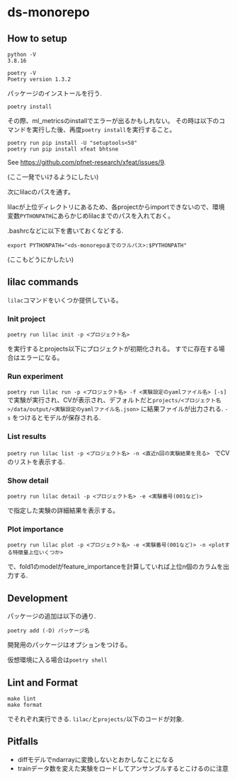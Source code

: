 # ds-monorepo

## How to setup

```
python -V
3.8.16

poetry -V
Poetry version 1.3.2
```

パッケージのインストールを行う.

`poetry install`

その際、ml_metricsのinstallでエラーが出るかもしれない。
その時は以下のコマンドを実行した後、再度`poetry install`を実行すること。

```
poetry run pip install -U "setuptools<58"
poetry run pip install xfeat bhtsne
```

See https://github.com/pfnet-research/xfeat/issues/9.


(ここ一発でいけるようにしたい)


次にlilacのパスを通す。

lilacが上位ディレクトリにあるため、各projectからimportできないので、環境変数`PYTHONPATH`にあらかじめlilacまでのパスを入れておく。

.bashrcなどに以下を書いておくなどする.

```
export PYTHONPATH="<ds-monorepoまでのフルパス>:$PYTHONPATH"
```

(ここもどうにかしたい)

## lilac commands

`lilac`コマンドをいくつか提供している。

### Init project

`poetry run lilac init -p <プロジェクト名>`

を実行するとprojects以下にプロジェクトが初期化される。
すでに存在する場合はエラーになる。

### Run experiment

`poetry run lilac run -p <プロジェクト名> -f <実験設定のyamlファイル名> [-s] `
で実験が実行され、CVが表示され、デフォルトだと`projects/<プロジェクト名>/data/output/<実験設定のyamlファイル名.json>`
に結果ファイルが出力される.
`-s` をつけるとモデルが保存される.
### List results

`poetry run lilac list -p <プロジェクト名> -n <直近n回の実験結果を見る> `
でCVのリストを表示する.

### Show detail

`poetry run lilac detail -p <プロジェクト名> -e <実験番号(001など)>`

で指定した実験の詳細結果を表示する。

### Plot importance

`poetry run lilac plot -p <プロジェクト名> -e <実験番号(001など)> -n <plotする特徴量上位いくつか>`

で、fold1のmodelがfeature_importanceを計算していれば上位n個のカラムを出力する.
## Development

パッケージの追加は以下の通り.

`poetry add (-D) パッケージ名`

開発用のパッケージはオプションをつける。

仮想環境に入る場合は`poetry shell`


## Lint and Format

```
make lint
make format
```

でそれぞれ実行できる. `lilac/`と`projects/`以下のコードが対象.


## Pitfalls

* diffモデルでndarrayに変換しないとおかしなことになる
* trainデータ数を変えた実験をロードしてアンサンブルするとこけるのに注意
